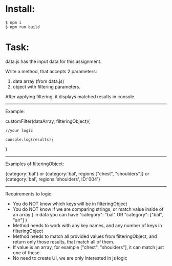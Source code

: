 # Install:
```
$ npm i
$ npm run build
```

# Task:
data.js has the input data for this assignment.

Write a method, that accepts 2 parameters:
1. data array (from data.js)
2. object with filtering parameters.

After applying filtering, it displays matched results in console.

---------------------------------------------------------
Example:

customFilter(dataArray, filteringObject){

    //your logic

    console.log(results);
}

----------------------------------------------------------
Examples of filteringObject:

{category:'bal'}
or
{category:'bal', regions:["chest", "shoulders"]}
or
{category:'bal', regions:'shoulders', ID:'004'}

-----------------------------------------------------------
Requirements to logic:

- You do NOT know which keys will be in filteringObject
- You do NOT know if we are comparing strings, or match value inside of an array ( in data you can have "category": "bal" OR "category": ["bal", "air"] )
- Method needs to work with any key names, and any number of keys in filteringObject
- Method needs to match all provided values from filteringObject, and return only those results, that match all of them.
- If value is an array, for example ["chest", "shoulders"], it can match just one of these.
- No need to create UI, we are only interested in js logic
